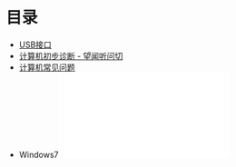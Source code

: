 # 目录

- [USB接口](USB.md)
- [计算机初步诊断 - 望闻听问切](初步诊断.md)
- [计算机常见问题](常见故障.md)
- Windows7![](../../../Resource/Windows7.pdf)
